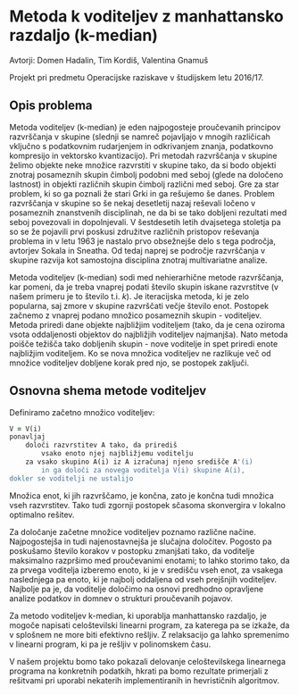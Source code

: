 # Metoda k voditeljev z manhattansko razdaljo (k-median)

Avtorji: Domen Hadalin, Tim Kordiš, Valentina Gnamuš

Projekt pri predmetu Operacijske raziskave v študijskem letu 2016/17.

## Opis problema
Metoda voditeljev (k-median) je eden najpogosteje proučevanih principov razvrščanja v skupine (slednji se namreč pojavljajo v mnogih različicah vključno s podatkovnim rudarjenjem in odkrivanjem znanja, podatkovno kompresijo in vektorsko kvantizacijo).
Pri metodah razvrščanja v skupine želimo objekte neke množice razvrstiti v skupine tako, da si bodo objekti znotraj posameznih skupin čimbolj podobni med seboj (glede na določeno lastnost) in objekti različnih skupin čimbolj različni med seboj. Gre za star problem, ki so ga poznali že stari Grki in ga rešujemo še danes.
 Problem razvrščanja v skupine so še nekaj desetletij nazaj reševali ločeno v posameznih znanstvenih disciplinah, ne da bi se tako dobljeni rezultati med seboj povezovali in dopolnjevali. V šestdesetih letih dvajsetega stoletja pa so se že pojavili prvi poskusi združitve različnih pristopov reševanja problema in v letu 1963 je nastalo prvo obsežnejše delo s tega področja, avtorjev Sokala in Sneatha. Od tedaj naprej se področje razvrščanja v skupine razvija kot samostojna disciplina znotraj multivariatne analize.
 
 Metoda voditeljev (k-median) sodi med nehierarhične metode razvrščanja, kar pomeni, da je treba vnaprej podati število skupin iskane razvrstitve (v našem primeru je to število t.i. *k*). Je iteracijska metoda, ki je zelo popularna, saj zmore v skupine razvrščati večje število enot. Postopek začnemo z vnaprej podano množico posameznih skupin - voditeljev. Metoda priredi dane objekte najbližjim voditeljem (tako, da je cena oziroma vsota oddaljenosti objektov do najbližjih voditeljev najmanjša). Nato metoda poišče težišča tako dobljenih skupin - nove voditelje in spet priredi enote najbližjim voditeljem. Ko se nova množica voditeljev ne razlikuje več od množice voditeljev dobljene korak pred njo, se postopek zaključi.
 
## Osnovna shema metode voditeljev
 
 Definiramo začetno množico voditeljev: 

```ruby 
V = V(i)
ponavljaj
    določi razvrstitev A tako, da prirediš 
        vsako enoto njej najbližjemu voditelju
    za vsako skupino A(i) iz A izračunaj njeno središče A'(i)
        in ga določi za novega voditelja V(i) skupine A(i),
dokler se voditelji ne ustalijo
```

Množica enot, ki jih razvrščamo, je končna, zato je končna tudi množica vseh razvrstitev. Tako tudi zgornji postopek sčasoma skonvergira v lokalno optimalno rešitev.

Za določanje začetne množice voditeljev poznamo različne načine. Najpogostejša in tudi najenostavnejša je slučajna določitev. Pogosto pa poskušamo število korakov v postopku zmanjšati tako, da voditelje maksimalno razpršimo med proučevanimi enotami; to
lahko storimo tako, da za prvega voditelja izberemo enoto, ki je v središču vseh enot, za vsakega naslednjega pa enoto, ki je najbolj oddaljena od vseh prejšnjih voditeljev. Najbolje pa je, da voditelje določimo na osnovi predhodno opravljene analize podatkov in domnev o strukturi proučevanih pojavov.


Za metodo voditeljev k-median, ki uporablja manhattansko razdaljo, je mogoče napisati celoštevilski linearni program, za katerega pa se izkaže, da v splošnem ne more biti efektivno rešljiv. Z relaksacijo ga lahko spremenimo v linearni program, ki pa je rešljiv v polinomskem času.

 V našem projektu bomo tako pokazali delovanje celoštevilskega linearnega programa na konkretnih podatkih, hkrati pa bomo rezultate primerjali z rešitvami pri uporabi nekaterih implementiranih in hevrističnih algoritmov.
